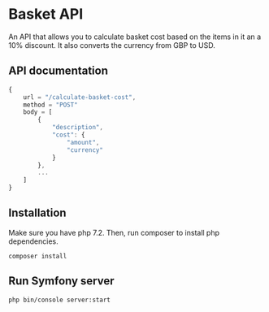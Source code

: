 # Basket API

An API that allows you to calculate basket cost based on the items in it an a 10% discount. It also converts the currency from GBP to USD.

## API documentation
```js
{
    url = "/calculate-basket-cost",
    method = "POST"
    body = [
        {
            "description",
            "cost": {
                "amount",
                "currency"
            }
        },
        ...
    ]
}
```

## Installation 
Make sure you have php 7.2. Then, run composer to install php dependencies.
```
composer install
```
## Run Symfony server
```
php bin/console server:start
```
